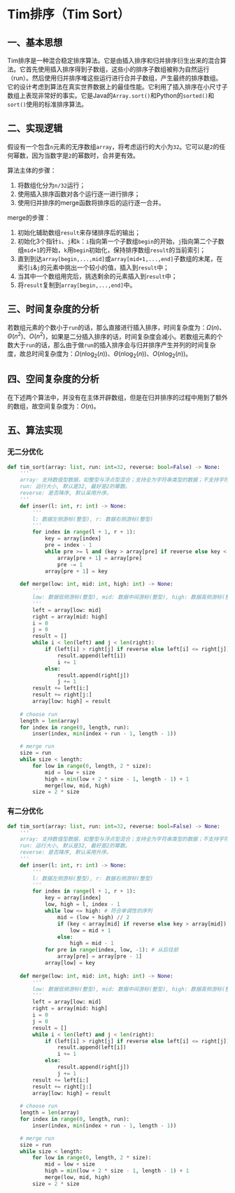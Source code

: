 # Tim排序（Tim Sort）

## 一、基本思想

Tim排序是一种混合稳定排序算法。它是由插入排序和归并排序衍生出来的混合算法。它首先使用插入排序得到子数组，这些小的排序子数组被称为自然运行（run）。然后使用归并排序堆这些运行进行合并子数组，产生最终的排序数组。它的设计考虑到算法在真实世界数据上的最佳性能。它利用了插入排序在小尺寸子数组上表现非常好的事实。它是Java的`Array.sort()`和Python的`sorted()`和`sort()`使用的标准排序算法。

## 二、实现逻辑

假设有一个包含`n`元素的无序数组`array`，将考虑运行的大小为`32`。它可以是`2`的任何幂数，因为当数字是`2`的幂数时，合并更有效。

算法主体的步骤：
1. 将数组化分为`n/32`运行；
2. 使用插入排序函数对各个运行逐一进行排序；
3. 使用归并排序的merge函数将排序后的运行逐一合并。

merge的步骤：
1. 初始化辅助数组`result`来存储排序后的输出；
2. 初始化3个指针`i`、`j`和`k`：`i`指向第一个子数组`begin`的开始，`j`指向第二个子数组`mid+1`的开始，`k`用`begin`初始化，保持排序数组`result`的当前索引；
3. 直到到达`array[begin,...,mid]`或`array[mid+1,...,end]`子数组的末尾，在索引`i`&`j`的元素中挑出一个较小的值，插入到`result`中；
4. 当其中一个数组用完后，挑选剩余的元素插入到`result`中；
5. 将`result`复制到`array[begin,...,end]`中。

## 三、时间复杂度的分析

若数组元素的个数小于`run`的话，那么直接进行插入排序，时间复杂度为：$\Omega(n)$、$\Theta(n^2)$、$O(n^2)$，如果是二分插入排序的话，时间复杂度会减小。若数组元素的个数大于`run`的话，那么由于做`run`的插入排序会与归并排序产生并列的时间复杂度，故总时间复杂度为：$\Omega(n \log_2(n))$、$\Theta(n \log_2(n))$、$O(n \log_2(n))$。

## 四、空间复杂度的分析

在下述两个算法中，并没有在主体开辟数组，但是在归并排序的过程中用到了额外的数组，故空间复杂度为：$O(n)$。

## 五、算法实现

### 无二分优化

```python
def tim_sort(array: list, run: int=32, reverse: bool=False) -> None:
    '''
    array: 支持数值型数据，如整型与浮点型混合；支持全为字符串类型的数据；不支持字符串型与数值型混合。
    run: 运行大小, 默认是32, 最好是2的幂数。
    reverse: 是否降序, 默认采用升序。
    '''
    def inser(l: int, r: int) -> None:
        '''
        l: 数据左侧游标(整型), r: 数据右侧游标(整型)
        '''
        for index in range(l + 1, r + 1):
            key = array[index]
            pre = index - 1
            while pre >= l and (key > array[pre] if reverse else key < array[pre]):
                array[pre + 1] = array[pre]
                pre -= 1
            array[pre + 1] = key
    
    def merge(low: int, mid: int, high: int) -> None:
        '''
        low: 数据低侧游标(整型), mid: 数据中间游标(整型), high: 数据高侧游标(整型)
        '''
        left = array[low: mid]
        right = array[mid: high]
        i = 0
        j = 0
        result = []
        while i < len(left) and j < len(right):
            if (left[i] > right[j] if reverse else left[i] <= right[j]):
                result.append(left[i])
                i += 1
            else:
                result.append(right[j])
                j += 1
        result += left[i:]
        result += right[j:]
        array[low: high] = result
    
    # choose run
    length = len(array)
    for index in range(0, length, run):
        inser(index, min(index + run - 1, length - 1))

    # merge run
    size = run
    while size < length:
        for low in range(0, length, 2 * size):
            mid = low + size
            high = min(low + 2 * size - 1, length - 1) + 1
            merge(low, mid, high)
        size = 2 * size
```

### 有二分优化

```python
def tim_sort(array: list, run: int=32, reverse: bool=False) -> None:
    '''
    array: 支持数值型数据，如整型与浮点型混合；支持全为字符串类型的数据；不支持字符串型与数值型混合。
    run: 运行大小, 默认是32, 最好是2的幂数。
    reverse: 是否降序, 默认采用升序。
    '''
    def inser(l: int, r: int) -> None:
        '''
        l: 数据左侧游标(整型), r: 数据右侧游标(整型)
        '''
        for index in range(l + 1, r + 1):
            key = array[index]
            low, high = l, index - 1
            while low <= high: # 符合单调性的序列
                mid = (low + high) // 2
                if (key < array[mid] if reverse else key > array[mid]):
                    low = mid + 1
                else:
                    high = mid - 1
            for pre in range(index, low, -1): # 从后往前
                array[pre] = array[pre - 1]
            array[low] = key
    
    def merge(low: int, mid: int, high: int) -> None:
        '''
        low: 数据低侧游标(整型), mid: 数据中间游标(整型), high: 数据高侧游标(整型)
        '''
        left = array[low: mid]
        right = array[mid: high]
        i = 0
        j = 0
        result = []
        while i < len(left) and j < len(right):
            if (left[i] > right[j] if reverse else left[i] <= right[j]):
                result.append(left[i])
                i += 1
            else:
                result.append(right[j])
                j += 1
        result += left[i:]
        result += right[j:]
        array[low: high] = result
    
    # choose run
    length = len(array)
    for index in range(0, length, run):
        inser(index, min(index + run - 1, length - 1))

    # merge run
    size = run
    while size < length:
        for low in range(0, length, 2 * size):
            mid = low + size
            high = min(low + 2 * size - 1, length - 1) + 1
            merge(low, mid, high)
        size = 2 * size
```